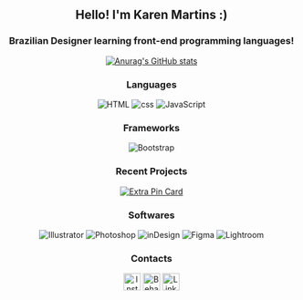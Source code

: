 <section align="center">

## Hello! I'm Karen Martins :)
  
### Brazilian Designer learning front-end programming languages!

[![Anurag's GitHub stats](https://github-readme-stats.vercel.app/api?username=kahffeine&theme=dracula)](https://github.com/anuraghazra/github-readme-stats)

### Languages

![HTML](https://img.shields.io/badge/HTML5-E34F26?style=for-the-badge&logo=html5&logoColor=white)
![css](https://img.shields.io/badge/CSS3-1572B6?style=for-the-badge&logo=css3&logoColor=white)
![JavaScript](https://img.shields.io/badge/JavaScript-323330?style=for-the-badge&logo=javascript&logoColor=F7DF1E)
  
### Frameworks
  
![Bootstrap](https://img.shields.io/badge/Bootstrap-563D7C?style=for-the-badge&logo=bootstrap&logoColor=white)

### Recent Projects

[![Extra Pin Card](https://github-readme-stats.vercel.app/api/pin/?username=kahffeine&repo=CEAC&show_owner=true&theme=dracula)](https://github.com/kahffeine/CEAC)

### Softwares

![Illustrator](https://img.shields.io/badge/Adobe%20Illustrator-FF9A00?style=for-the-badge&logo=adobe%20illustrator&logoColor=white)
![Photoshop](https://img.shields.io/badge/Adobe%20Photoshop-31A8FF?style=for-the-badge&logo=Adobe%20Photoshop&logoColor=black)
![inDesign](https://img.shields.io/badge/Adobe%20InDesign-FF3366?style=for-the-badge&logo=Adobe%20InDesign&logoColor=white)
![Figma](https://img.shields.io/badge/Figma-F24E1E?style=for-the-badge&logo=figma&logoColor=white)
![Lightroom](https://img.shields.io/badge/Adobe%20Lightroom-31A8FF?style=for-the-badge&logo=Adobe%20Lightroom&logoColor=white)


### Contacts

[<img src='https://img.shields.io/badge/Instagram-E4405F?style=for-the-badge&logo=instagram&logoColor=white' alt='Instagram' height='30'>](https://www.instagram.com/k.mrtnsz/)
[<img src='https://img.shields.io/badge/-Behance-blue?style=for-the-badge&logo=behance&logoColor=white' alt='Behance' height='30'>](https://www.behance.net/kahffeine)
[<img src='https://img.shields.io/badge/LinkedIn-0077B5?style=for-the-badge&logo=linkedin&logoColor=white' alt='Linkedin' height='30'>](https://www.linkedin.com/in/kahffeine/)

</section>
